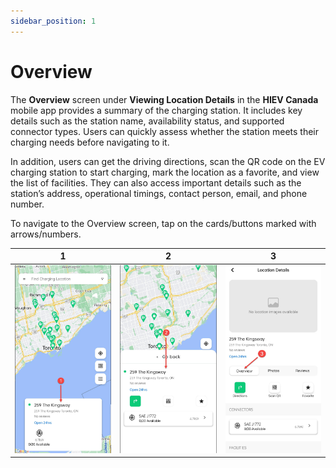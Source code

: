 ```yaml
---
sidebar_position: 1
---
```

# Overview

The **Overview** screen under **Viewing Location Details** in the **HIEV Canada** mobile app provides a summary of the charging station. It includes key details such as the station name, availability status, and supported connector types. Users can quickly assess whether the station meets their charging needs before navigating to it.

In addition, users can get the driving directions, scan the QR code on the EV charging station to start charging, mark the location as a favorite, and view the list of facilities. They can also access important details such as the station’s address, operational timings, contact person, email, and phone number.


To navigate to the Overview screen, tap on the cards/buttons marked with arrows/numbers.

|           1            |           2            |           3            |
| :--------------------: | :--------------------: | :--------------------: |
| ![Overview](img/1.jpg) | ![Overview](img/2.jpg) | ![Overview](img/3.jpg) |
